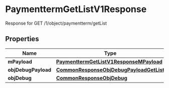 

# PaymenttermGetListV1Response

Response for GET /1/object/paymentterm/getList

## Properties

| Name | Type | Description | Notes |
|------------ | ------------- | ------------- | -------------|
|**mPayload** | [**PaymenttermGetListV1ResponseMPayload**](PaymenttermGetListV1ResponseMPayload.md) |  |  |
|**objDebugPayload** | [**CommonResponseObjDebugPayloadGetList**](CommonResponseObjDebugPayloadGetList.md) |  |  [optional] |
|**objDebug** | [**CommonResponseObjDebug**](CommonResponseObjDebug.md) |  |  [optional] |



